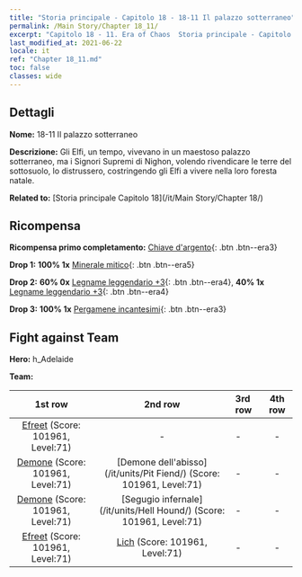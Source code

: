 ```yaml
---
title: "Storia principale - Capitolo 18 - 18-11 Il palazzo sotterraneo"
permalink: /Main Story/Chapter 18_11/
excerpt: "Capitolo 18 - 11. Era of Chaos  Storia principale - Capitolo 18_11. 18-11 Il palazzo sotterraneo"
last_modified_at: 2021-06-22
locale: it
ref: "Chapter 18_11.md"
toc: false
classes: wide
---
```


## Dettagli

 **Nome:** 18-11 Il palazzo sotterraneo

 **Descrizione:** Gli Elfi, un tempo, vivevano in un maestoso palazzo sotterraneo, ma i Signori Supremi di Nighon, volendo rivendicare le terre del sottosuolo, lo distrussero, costringendo gli Elfi a vivere nella loro foresta natale.

 **Related to:** [Storia principale Capitolo 18](/it/Main Story/Chapter 18/)

## Ricompensa

 **Ricompensa primo completamento:** [Chiave d'argento](/ItemsIT/con_693/){: .btn .btn--era3}

 **Drop 1:** **100% 1x** [Minerale mitico](/ItemsIT/mat_61/){: .btn .btn--era5}

 **Drop 2:** **60% 0x** [Legname leggendario +3](/ItemsIT/mat_55/){: .btn .btn--era4}, **40% 1x** [Legname leggendario +3](/ItemsIT/mat_55/){: .btn .btn--era4}

 **Drop 3:** **100% 1x** [Pergamene incantesimi](/ItemsIT/con_694/){: .btn .btn--era3}


## Fight against Team
 **Hero:** h_Adelaide

 **Team:**


  | 1st row | 2nd row | 3rd row | 4th row |
  |:----:|:----:|:----|:----:|
  | [Efreet](/it/units/Efreeti/) (Score: 101961, Level:71)  | - | - | - |
  | [Demone](/it/units/Demon/) (Score: 101961, Level:71)  | [Demone dell'abisso](/it/units/Pit Fiend/) (Score: 101961, Level:71)  | - | - |
  | [Demone](/it/units/Demon/) (Score: 101961, Level:71)  | [Segugio infernale](/it/units/Hell Hound/) (Score: 101961, Level:71)  | - | - |
  | [Efreet](/it/units/Efreeti/) (Score: 101961, Level:71)  | [Lich](/it/units/Lich/) (Score: 101961, Level:71)  | - | - |


